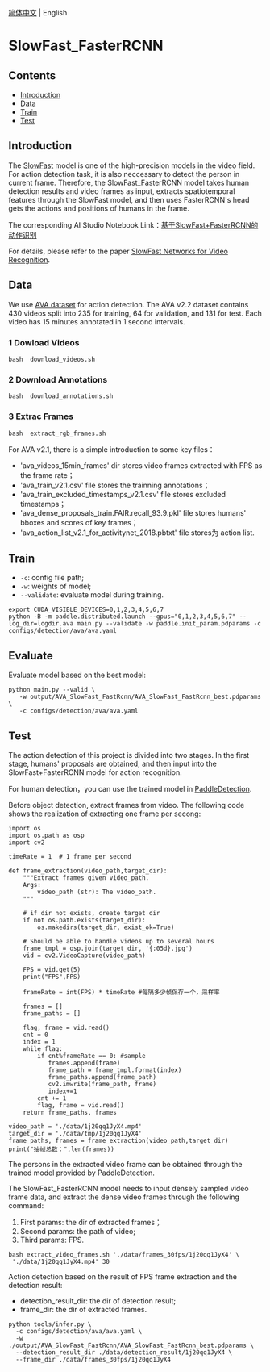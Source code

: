 [简体中文](../../../zh-CN/model_zoo/detection/SlowFast_FastRCNN.md) | English

# SlowFast_FasterRCNN

## Contents

- [Introduction](#Introduction)
- [Data](#Data)
- [Train](#Train)
- [Test](#Test)


## Introduction

The [SlowFast](https://github.com/PaddlePaddle/PaddleVideo/blob/develop/docs/zh-CN/model_zoo/recognition/slowfast.md) model is one of the high-precision models in the video field. For action detection task, it is also neccessary to detect the person in current frame. Therefore, the SlowFast_FasterRCNN model takes human detection results and video frames as input, extracts spatiotemporal features through the SlowFast model, and then uses FasterRCNN's head gets the actions and positions of humans in the frame.

The corresponding AI Studio Notebook Link：[基于SlowFast+FasterRCNN的动作识别](https://aistudio.baidu.com/aistudio/projectdetail/3267637?contributionType=1)

For details, please refer to the paper [SlowFast Networks for Video Recognition](https://arxiv.org/pdf/1812.03982.pdf).

## Data

We use [AVA dataset](https://research.google.com/ava/download.html) for action detection. The AVA v2.2 dataset contains 430 videos split into 235 for training, 64 for validation, and 131 for test. Each video has 15 minutes annotated in 1 second intervals.

### 1 Dowload Videos
```
bash  download_videos.sh
```

### 2 Download Annotations
```
bash  download_annotations.sh
```

### 3 Extrac Frames
```
bash  extract_rgb_frames.sh
```

For AVA v2.1, there is a simple introduction to some key files：
* 'ava_videos_15min_frames' dir stores video frames extracted with FPS as the frame rate；
* 'ava_train_v2.1.csv' file stores the trainning annotations；
* 'ava_train_excluded_timestamps_v2.1.csv' file stores excluded timestamps；
* 'ava_dense_proposals_train.FAIR.recall_93.9.pkl' file stores humans' bboxes and scores of key frames；
* 'ava_action_list_v2.1_for_activitynet_2018.pbtxt' file stores为 action list.

## Train

* `-c`: config file path;
* `-w`: weights of model;
* `--validate`: evaluate model during training.

```
export CUDA_VISIBLE_DEVICES=0,1,2,3,4,5,6,7
python -B -m paddle.distributed.launch --gpus="0,1,2,3,4,5,6,7" --log_dir=logdir.ava main.py --validate -w paddle.init_param.pdparams -c configs/detection/ava/ava.yaml
```

## Evaluate

Evaluate model based on the best model:
```
python main.py --valid \
   -w output/AVA_SlowFast_FastRcnn/AVA_SlowFast_FastRcnn_best.pdparams \
   -c configs/detection/ava/ava.yaml
```

## Test

The action detection of this project is divided into two stages. In the first stage, humans' proposals are obtained, and then input into the SlowFast+FasterRCNN model for action recognition.

For human detection，you can use the trained model in [PaddleDetection](https://github.com/PaddlePaddle/PaddleDetection).

Before object detection, extract frames from video. The following code shows the realization of extracting one frame per secong:

```
import os
import os.path as osp
import cv2

timeRate = 1  # 1 frame per second

def frame_extraction(video_path,target_dir):
    """Extract frames given video_path.
    Args:
        video_path (str): The video_path.
    """

    # if dir not exists, create target dir
    if not os.path.exists(target_dir):
        os.makedirs(target_dir, exist_ok=True)

    # Should be able to handle videos up to several hours
    frame_tmpl = osp.join(target_dir, '{:05d}.jpg')
    vid = cv2.VideoCapture(video_path)

    FPS = vid.get(5)
    print("FPS",FPS)

    frameRate = int(FPS) * timeRate #每隔多少帧保存一个，采样率

    frames = []
    frame_paths = []

    flag, frame = vid.read()
    cnt = 0
    index = 1
    while flag:
        if cnt%frameRate == 0: #sample
           frames.append(frame)
           frame_path = frame_tmpl.format(index)
           frame_paths.append(frame_path)
           cv2.imwrite(frame_path, frame)
           index+=1
        cnt += 1
        flag, frame = vid.read()
    return frame_paths, frames

video_path = './data/1j20qq1JyX4.mp4'
target_dir = './data/tmp/1j20qq1JyX4'
frame_paths, frames = frame_extraction(video_path,target_dir)
print("抽帧总数：",len(frames))
```

The persons in the extracted video frame can be obtained through the trained model provided by PaddleDetection.

The SlowFast_FasterRCNN model needs to input densely sampled video frame data, and extract the dense video frames through the following command:

1. First params: the dir of extracted frames；
1. Second params: the path of video;
1. Third params: FPS.

```
bash extract_video_frames.sh './data/frames_30fps/1j20qq1JyX4' \
 './data/1j20qq1JyX4.mp4' 30
```

Action detection based on the result of FPS frame extraction and the detection result:
- detection_result_dir: the dir of detection result;
- frame_dir: the dir of extracted frames.

```
python tools/infer.py \
  -c configs/detection/ava/ava.yaml \
  -w ./output/AVA_SlowFast_FastRcnn/AVA_SlowFast_FastRcnn_best.pdparams \
  --detection_result_dir ./data/detection_result/1j20qq1JyX4 \
  --frame_dir ./data/frames_30fps/1j20qq1JyX4
```
